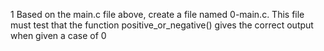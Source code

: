 1 Based on the main.c file above, create a file named 0-main.c. This file must test that the function positive_or_negative() gives the correct output when given a case of 0
